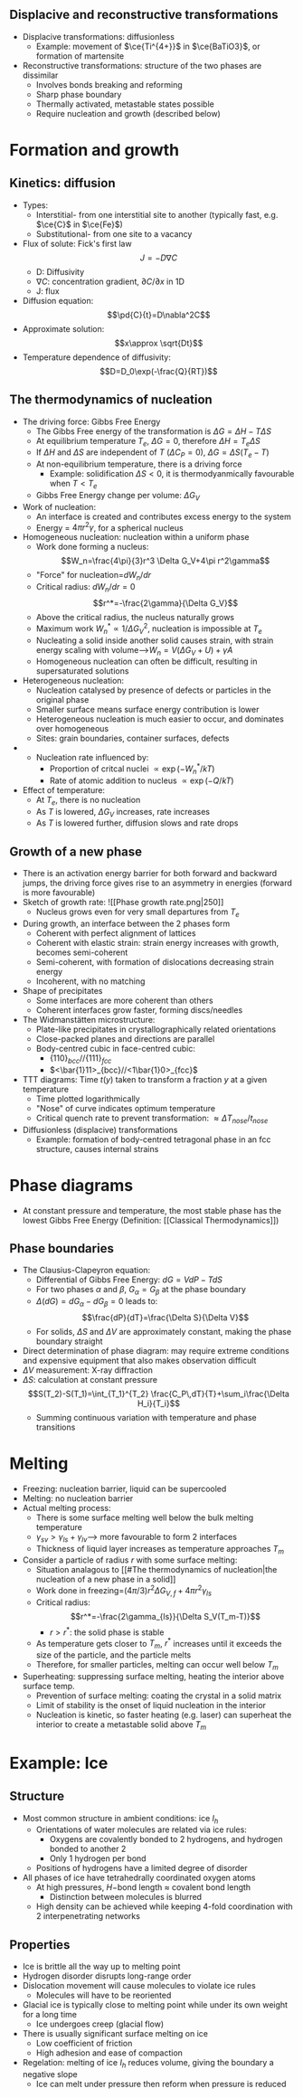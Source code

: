 ## Displacive and reconstructive transformations
- Displacive transformations: diffusionless
	- Example: movement of $\ce{Ti^{4+}}$ in $\ce{BaTiO3}$, or formation of martensite
- Reconstructive transformations: structure of the two phases are dissimilar
	- Involves bonds breaking and reforming
	- Sharp phase boundary
	- Thermally activated, metastable states possible
	- Require nucleation and growth (described below)

# Formation and growth
## Kinetics: diffusion
- Types:
	- Interstitial- from one interstitial site to another (typically fast, e.g. $\ce{C}$ in $\ce{Fe}$)
	- Substitutional- from one site to a vacancy
- Flux of solute: Fick's first law
$$J=-D\nabla C$$
	- D: Diffusivity
	- $\nabla C$: concentration gradient, $\partial C/\partial x$ in 1D
	- J: flux
- Diffusion equation:
$$\pd{C}{t}=D\nabla^2C$$
- Approximate solution:
$$x\approx \sqrt{Dt}$$
- Temperature dependence of diffusivity:
$$D=D_0\exp(-\frac{Q}{RT})$$
## The thermodynamics of nucleation
- The driving force: Gibbs Free Energy
	- The Gibbs Free energy of the transformation is $\Delta G=\Delta H-T\Delta S$
	- At equilibrium temperature $T_e$, $\Delta G=0$, therefore $\Delta H=T_e\Delta S$
	- If $\Delta H$ and $\Delta S$ are independent of $T$ ($\Delta C_P=0$), $\Delta G=\Delta S(T_e-T)$
	- At non-equilibrium temperature, there is a driving force
		- Example: solidification $\Delta S<0$, it is thermodyanmically favourable when $T<T_e$
	- Gibbs Free Energy change per volume: $\Delta G_V$
- Work of nucleation:
	- An interface is created and contributes excess energy to the system
	- Energy = $4\pi r^2\gamma$, for a spherical nucleus
- Homogeneous nucleation: nucleation within a uniform phase
	- Work done forming a nucleus:
	$$W_n=\frac{4\pi}{3}r^3 \Delta G_V+4\pi r^2\gamma$$
	- "Force" for nucleation=$dW_n/dr$
	- Critical radius: $dW_n/dr=0$
	$$r^*=-\frac{2\gamma}{\Delta G_V}$$
	- Above the critical radius, the nucleus naturally grows
	- Maximum work $W_n^*\propto 1/{\Delta G_V}^2$, nucleation is impossible at $T_e$
	- Nucleating a solid inside another solid causes strain, with strain energy scaling with volume-->$W_n=V(\Delta G_V+U)+\gamma A$
	- Homogeneous nucleation can often be difficult, resulting in supersaturated solutions
- Heterogeneous nucleation:
	- Nucleation catalysed by presence of defects or particles in the original phase
	- Smaller surface means surface energy contribution is lower
	- Heterogeneous nucleation is much easier to occur, and dominates over homogeneous
	- Sites: grain boundaries, container surfaces, defects
- - Nucleation rate influenced by:
	- Proportion of critcal nuclei $\propto \exp(-W_n^*/kT)$
	- Rate of atomic addition to nucleus $\propto \exp(-Q/kT)$
- Effect of temperature:
	- At $T_e$, there is no nucleation
	- As $T$ is lowered, $\Delta G_V$ increases, rate increases
	- As $T$ is lowered further, diffusion slows and rate drops

## Growth of a new phase
- There is an activation energy barrier for both forward and backward jumps, the driving force gives rise to an asymmetry in energies (forward is more favourable)
- Sketch of growth rate:
![[Phase growth rate.png|250]]
	- Nucleus grows even for very small departures from $T_e$
- During growth, an interface between the 2 phases form
	- Coherent with perfect alignment of lattices
	- Coherent with elastic strain: strain energy increases with growth, becomes semi-coherent
	- Semi-coherent, with formation of dislocations decreasing strain energy
	- Incoherent, with no matching
- Shape of precipitates
	- Some interfaces are more coherent than others
	- Coherent interfaces grow faster, forming discs/needles
- The Widmanstätten microstructure:
	- Plate-like precipitates in crystallographically related orientations
	- Close-packed planes and directions are parallel
	- Body-centred cubic in face-centred cubic:
		- $\{110\}_{bcc}//\{111\}_{fcc}$
		- $<\bar{1}11>_{bcc}//<1\bar{1}0>_{fcc}$
- TTT diagrams: Time $t(y)$ taken to transform a fraction $y$ at a given temperature
	- Time plotted logarithmically
	- "Nose" of curve indicates optimum temperature
	- Critical quench rate to prevent transformation: $\approx \Delta T_{nose}/t_{nose}$
- Diffusionless (displacive) transformations
	- Example: formation of body-centred tetragonal phase in an fcc structure, causes internal strains

# Phase diagrams
- At constant pressure and temperature, the most stable phase has the lowest Gibbs Free Energy (Definition: [[Classical Thermodynamics]])
## Phase boundaries
- The Clausius-Clapeyron equation:
	- Differential of Gibbs Free Energy: $dG=VdP-TdS$
	- For two phases $\alpha$ and $\beta$, $G_\alpha=G_\beta$ at the phase boundary
	- $\Delta(dG)=dG_\alpha-dG_\beta=0$ leads to:
	$$\frac{dP}{dT}=\frac{\Delta S}{\Delta V}$$
	- For solids, $\Delta S$ and $\Delta V$ are approximately constant, making the phase boundary straight
- Direct determination of phase diagram: may require extreme conditions and expensive equipment that also makes observation difficult
- $\Delta V$ measurement: X-ray diffraction
- $\Delta S$: calculation at constant pressure
$$S(T_2)-S(T_1)=\int_{T_1}^{T_2} \frac{C_P\,dT}{T}+\sum_i\frac{\Delta H_i}{T_i}$$
	- Summing continuous variation with temperature and phase transitions
# Melting
- Freezing: nucleation barrier, liquid can be supercooled
- Melting: no nucleation barrier
- Actual melting process:
	- There is some surface melting well below the bulk melting temperature
	- $\gamma_{sv}>\gamma_{ls}+\gamma_{lv}$--> more favourable to form 2 interfaces
	- Thickness of liquid layer increases as temperature approaches $T_m$
- Consider a particle of radius $r$ with some surface melting:
	- Situation analagous to [[#The thermodynamics of nucleation|the nucleation of a new phase in a solid]]
	- Work done in freezing=$(4\pi/3)r^2\Delta G_{V,f}+4\pi r^2\gamma_{ls}$
	- Critical radius:
	$$r^*=-\frac{2\gamma_{ls}}{\Delta S_V(T_m-T)}$$
		- $r>r^*$: the solid phase is stable
	- As temperature gets closer to $T_m$, $r^*$ increases until it exceeds the size of the particle, and the particle melts
	- Therefore, for smaller particles, melting can occur well below $T_m$
- Superheating: suppressing surface melting, heating the interior above surface temp.
	- Prevention of surface melting: coating the crystal in a solid matrix
	- Limit of stability is the onset of liquid nucleation in the interior
	- Nucleation is kinetic, so faster heating (e.g. laser) can superheat the interior to create a metastable solid above $T_m$
# Example: Ice
## Structure
- Most common structure in ambient conditions: ice $I_h$
	- Orientations of water molecules are related via ice rules:
		- Oxygens are covalently bonded to 2 hydrogens, and hydrogen bonded to another 2
		- Only 1 hydrogen per bond
	- Positions of hydrogens have a limited degree of disorder
- All phases of ice have tetrahedrally coordinated oxygen atoms
	- At high pressures, $H-$bond length $\approx$ covalent bond length
		- Distinction between molecules is blurred
	- High density can be achieved while keeping 4-fold coordination with 2 interpenetrating networks
## Properties
- Ice is brittle all the way up to melting point
- Hydrogen disorder disrupts long-range order
- Dislocation movement will cause molecules to violate ice rules
	- Molecules will have to be reoriented
- Glacial ice is typically close to melting point while under its own weight for a long time
	- Ice undergoes creep (glacial flow)
- There is usually significant surface melting on ice
	- Low coefficient of friction
	- High adhesion and ease of compaction
- Regelation: melting of ice $I_h$ reduces volume, giving the boundary a negative slope
	- Ice can melt under pressure then reform when pressure is reduced